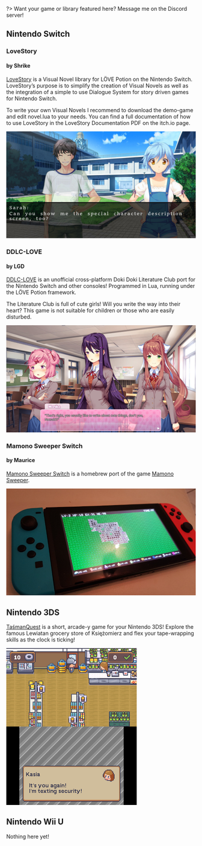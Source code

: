 ?> Want your game or library featured here? Message me on the Discord server!

## Nintendo Switch

### LoveStory

#### by **Shrike**

[LoveStory](https://shrikey.itch.io/lovestory) is a Visual Novel library for LÖVE Potion on the Nintendo Switch. LoveStory’s purpose is to simplify the creation of Visual Novels as well as the integration of a simple to use Dialogue System for story driven games for Nintendo Switch.

To write your own Visual Novels I recommend to download the demo-game and edit novel.lua to your needs. You can find a full documentation of how to use LoveStory in the LoveStory Documentation PDF on the itch.io page.

![](/showcase/lovestory.png)

### DDLC-LOVE

#### by **LGD**

[DDLC-LOVE](https://github.com/LukeZGD/DDLC-LOVE) is an unofficial cross-platform Doki Doki Literature Club port for the Nintendo Switch and other consoles! Programmed in Lua, running under the LÖVE Potion framework.

The Literature Club is full of cute girls! Will you write the way into their heart? This game is not suitable for children or those who are easily disturbed.

![](/showcase/ddlc-love.png)

### Mamono Sweeper Switch

#### by Maurice

[Mamono Sweeper Switch](https://github.com/Stabyourself/mamono-sweeper-switch) is a homebrew port of the game [Mamono Sweeper](http://www.hojamaka.com/game/mamono_sweeper_h/html5/en.html).

![](/showcase/mamono-sweeper-switch.png)

## Nintendo 3DS

[TaśmanQuest](https://nawias.itch.io/tasmanquest) is a short, arcade-y game for your Nintendo 3DS! Explore the famous Lewiatan grocery store of Księżomierz and flex your tape-wrapping skills as the clock is ticking!

![](/showcase/tasmanquest.png)

## Nintendo Wii U

Nothing here yet!
